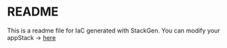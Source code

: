 # README
This is a readme file for IaC generated with StackGen.
You can modify your appStack -> [here](http://main.dev.stackgen.com/appstacks/a8bf1566-d24b-4262-9838-bfd51d5f0596)
